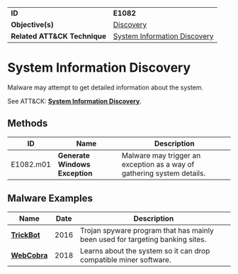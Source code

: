|||
|---------|------------------------|
|**ID**|**E1082**|
|**Objective(s)**| [Discovery](https://github.com/MBCProject/mbc-markdown/tree/master/discovery)|
|**Related ATT&CK Technique**|[System Information Discovery](https://attack.mitre.org/techniques/T1082)

System Information Discovery
============================
Malware may attempt to get detailed information about the system. 

See ATT&CK: [**System Information Discovery**](https://attack.mitre.org/techniques/T1082).

Methods
-------
|ID|Name|Description|
|-----------------------------|--------|-----------------------------|
|E1082.m01|**Generate Windows Exception**|Malware may trigger an exception as a way of gathering system details.|

Malware Examples
----------------
|Name|Date|Description|
|-----------------------------|-----------|-----------------------------|
|[**TrickBot**](https://github.com/MBCProject/mbc-markdown/tree/master/xample-malware/trickbot.md)|2016|Trojan spyware program that has mainly been used for targeting banking sites.|
|[**WebCobra**](https://github.com/MBCProject/mbc-markdown/blob/master/xample-malware/webcobra.md)|2018|Learns about the system so it can drop compatible miner software.|
